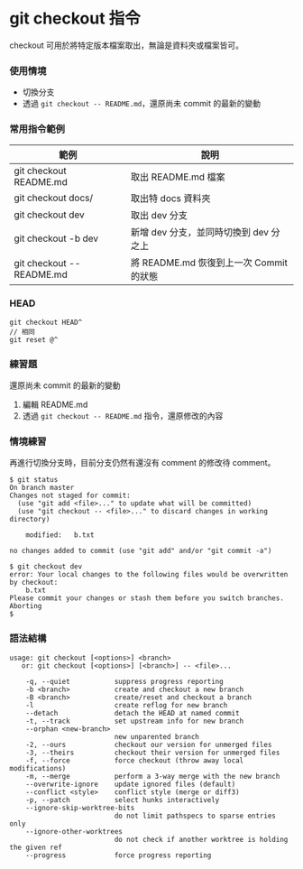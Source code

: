 # git checkout 指令

checkout 可用於將特定版本檔案取出，無論是資料夾或檔案皆可。

### 使用情境

* 切換分支
* 透過 `git checkout -- README.md`，還原尚未 commit 的最新的變動

### 常用指令範例

| 範例                        | 說明                            |
|---------------------------|-------------------------------|
| git checkout README.md    | 取出 README.md 檔案               |
| git checkout docs/        | 取出特 docs 資料夾                  |
| git checkout dev          | 取出 dev 分支                     |
| git checkout -b dev       | 新增 dev 分支，並同時切換到 dev 分之上      |
| git checkout -- README.md | 將 README.md 恢復到上一次 Commit 的狀態 |

### HEAD

```
git checkout HEAD^
// 相同
git reset @^
```

### 練習題

還原尚未 commit 的最新的變動

1. 編輯 README.md
1. 透過 `git checkout -- README.md` 指令，還原修改的內容

<!--
答案：

### step1

echo "Hello World" >> README.md && git add . && git commit -m 'init'
echo "alincode" >> README.md


### step2

git checkout -- README.md
-->

### 情境練習

再進行切換分支時，目前分支仍然有還沒有 comment 的修改待 comment。

```
$ git status
On branch master
Changes not staged for commit:
  (use "git add <file>..." to update what will be committed)
  (use "git checkout -- <file>..." to discard changes in working directory)

	modified:   b.txt

no changes added to commit (use "git add" and/or "git commit -a")
```

```
$ git checkout dev
error: Your local changes to the following files would be overwritten by checkout:
	b.txt
Please commit your changes or stash them before you switch branches.
Aborting
$
```

### 語法結構

```
usage: git checkout [<options>] <branch>
   or: git checkout [<options>] [<branch>] -- <file>...

    -q, --quiet           suppress progress reporting
    -b <branch>           create and checkout a new branch
    -B <branch>           create/reset and checkout a branch
    -l                    create reflog for new branch
    --detach              detach the HEAD at named commit
    -t, --track           set upstream info for new branch
    --orphan <new-branch>
                          new unparented branch
    -2, --ours            checkout our version for unmerged files
    -3, --theirs          checkout their version for unmerged files
    -f, --force           force checkout (throw away local modifications)
    -m, --merge           perform a 3-way merge with the new branch
    --overwrite-ignore    update ignored files (default)
    --conflict <style>    conflict style (merge or diff3)
    -p, --patch           select hunks interactively
    --ignore-skip-worktree-bits
                          do not limit pathspecs to sparse entries only
    --ignore-other-worktrees
                          do not check if another worktree is holding the given ref
    --progress            force progress reporting
```